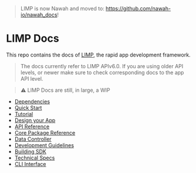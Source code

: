> LIMP is now Nawah and moved to: https://github.com/nawah-io/nawah_docs!

# LIMP Docs
This repo contains the docs of [LIMP](https://github.com/masaar/limp), the rapid app development framework.

> The docs currently refer to LIMP APIv6.0. If you are using older API levels, or newer make sure to check corresponding docs to the app API level.

> ⚠ LIMP Docs are still, in large, a WIP

* [Dependencies](/dependencies.md)
* [Quick Start](/quick-start.md)
* [Tutorial](/tutorial.md)
* [Design your App](/design-app.md)
* [API Reference](/api/README.md)
* [Core Package Reference](/core/README.md)
* [Data Controller](/data.md)
* [Development Guidelines](/dev-guide.md)
* [Building SDK](/build-sdk.md)
* [Technical Specs](/technical.md)
* [CLI Interface](/cli.md)
